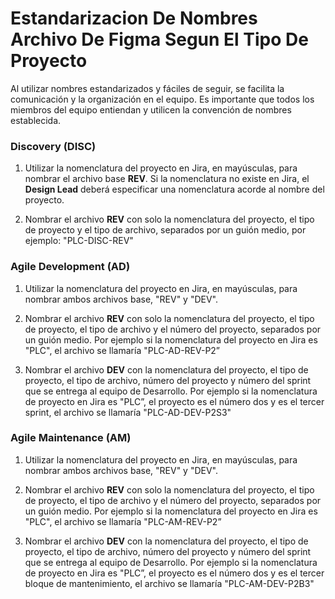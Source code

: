 # Estandarizacion De Nombres Archivo De Figma Segun El Tipo De Proyecto

Al utilizar nombres estandarizados y fáciles de seguir, se facilita la comunicación y la organización en el equipo. Es importante que todos los miembros del equipo entiendan y utilicen la convención de nombres establecida.

### Discovery (DISC)

1.  Utilizar la nomenclatura del proyecto en Jira, en mayúsculas, para nombrar el archivo base **REV**. Si la nomenclatura no existe en Jira, el **Design Lead** deberá especificar una nomenclatura acorde al nombre del proyecto.
    
2.  Nombrar el archivo **REV** con solo la nomenclatura del proyecto, el tipo de proyecto y el tipo de archivo, separados por un guión medio, por ejemplo: "PLC-DISC-REV"
    

### Agile Development (AD)

1.  Utilizar la nomenclatura del proyecto en Jira, en mayúsculas, para nombrar ambos archivos base, "REV" y "DEV".
    
2.  Nombrar el archivo **REV** con solo la nomenclatura del proyecto, el tipo de proyecto, el tipo de archivo y el número del proyecto, separados por un guión medio. Por ejemplo si la nomenclatura del proyecto en Jira es "PLC", el archivo se llamaría "PLC-AD-REV-P2”
    
3.  Nombrar el archivo **DEV** con la nomenclatura del proyecto, el tipo de proyecto, el tipo de archivo, número del proyecto y número del sprint que se entrega al equipo de Desarrollo. Por ejemplo si la nomenclatura de proyecto en Jira es "PLC”, el proyecto es el número dos y es el tercer sprint, el archivo se llamaría "PLC-AD-DEV-P2S3"
    

### Agile Maintenance (AM)

1.  Utilizar la nomenclatura del proyecto en Jira, en mayúsculas, para nombrar ambos archivos base, "REV" y "DEV".
    
2.  Nombrar el archivo **REV** con solo la nomenclatura del proyecto, el tipo de proyecto, el tipo de archivo y el número del proyecto, separados por un guión medio. Por ejemplo si la nomenclatura del proyecto en Jira es "PLC", el archivo se llamaría "PLC-AM-REV-P2”
    
3.  Nombrar el archivo **DEV** con la nomenclatura del proyecto, el tipo de proyecto, el tipo de archivo, número del proyecto y número del sprint que se entrega al equipo de Desarrollo. Por ejemplo si la nomenclatura de proyecto en Jira es "PLC”, el proyecto es el número dos y es el tercer bloque de mantenimiento, el archivo se llamaría "PLC-AM-DEV-P2B3"